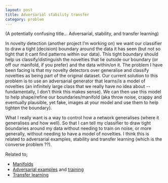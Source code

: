 ```yaml
---
layout: post
title: Adversarial stability transfer
category: problem
---
```


(A potentially confusing title… Adversarial, stability, and transfer learning)

In novelty detection (another project I’m working on) we want our classifier to draw a tight (decision) boundary around the data it has seen (but not so tight that it cant find patterns within our data). This tight boundary should help us classify/distinguish the novelties that lie outside our boundary (or off our manifold, if you prefer) and the data within/on it. The problem I have been facing is that my novelty detectors over generalise and classify novelties as being part of the original dataset. Our current solution to this problem is to use an adversarial generator that learns/is a model of novelties (an infinitely large class that we really have no idea about -- fundamentally, I don’t think this makes sense). We can then use this model to help shape/refine our boundaries/manifold (aka throw noise, crappy and eventually plausible, yet fake, images at your model and use them to help tighten the boundary). 

What I really want is a way to control how a network generalises (where it generalises and how well). So that I can tell my classifier to draw tight boundaries around my data without needing to train on noise, or more generally, without needing to have a model of novelties. I think this is related to adversarial examples, stability and transfer learning (which is the converse problem ??).

Related to;

* [Manifolds]()
* [Adversarial examples]() and [training]()
* [Transfer learning]()
